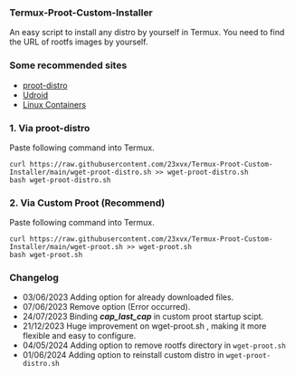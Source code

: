 ### Termux-Proot-Custom-Installer
 An easy script to install any distro by yourself in Termux.
 You need to find the URL of rootfs images by yourself.

### Some recommended sites
 - [proot-distro](https://github.com/termux/proot-distro)
 - [Udroid](https://github.com/RandomCoderOrg/ubuntu-on-android)
 - [Linux Containers](https://images.linuxcontainers.org)

### 1. Via proot-distro
Paste following command into Termux.
``` 
curl https://raw.githubusercontent.com/23xvx/Termux-Proot-Custom-Installer/main/wget-proot-distro.sh >> wget-proot-distro.sh
bash wget-proot-distro.sh
```
### 2. Via Custom Proot (Recommend)
Paste following command into Termux.
``` 
curl https://raw.githubusercontent.com/23xvx/Termux-Proot-Custom-Installer/main/wget-proot.sh >> wget-proot.sh
bash wget-proot.sh
```

### Changelog
- 03/06/2023 Adding option for already downloaded files.<br>
- 07/06/2023 Remove option (Error occurred).<br>
- 24/07/2023 Binding ***cap_last_cap*** in custom proot startup scipt.<br>
- 21/12/2023 Huge improvement on wget-proot.sh , making it more flexible and easy to configure.<br>
- 04/05/2024 Adding option to remove rootfs directory in `wget-proot.sh`
- 01/06/2024 Adding option to reinstall custom distro in `wget-proot-distro.sh`

